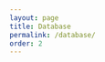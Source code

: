 ```yaml
---
layout: page
title: Database
permalink: /database/
order: 2
---
```


<head>
    <style type="text/css">
        h3 span {
            font-size: 36px;
        }
        .button-default{
          height: 30px;
          width: 30px;
          float: center;
          border: white;
          border-radius: 8px;
          margin: 3px;
          margin-bottom: 30px;
        }
        .search-box{
          width: 70%;
          float: left;
          padding: 10px;
          margin-bottom: 20px;
        }

        .filter-box{
          width: 25%;
          float: right;
          padding: 10px;
          margin-bottom: 20px;
          background-color: WhiteSmoke;
        }

    </style>
</head>
<body class="mt32">
    <div>
      <h3>
      <input type="text" id="seInput" class="search-box" onkeyup="myFunction(category.value)" placeholder="Search">
      </h3>

      <select name="category" id="category" class="filter-box">
        <option value="1">Author</option>
        <option value="3">Title</option>
      </select>
    </div>

    <div>
      <button type="button" class = "button-default"
      onclick="input('â')">â</button>
      <button type="button" class = "button-default"
      onclick="input('ç')">ç</button>
      <button type="button" class = "button-default"
      onclick="input('ğ')">ğ</button>
      <button type="button" class = "button-default"
      onclick="input('ı')">ı</button>  
      <button type="button" class = "button-default"
      onclick="input('İ')">İ</button>
      <button type="button" class = "button-default"
      onclick="input('î')">î</button>
      <button type="button" class = "button-default"
      onclick="input('ö')">ö</button>
      <button type="button" class = "button-default"
      onclick="input('ş')">ş</button>
      <button type="button" class = "button-default"
      onclick="input('ü')">ü</button>
      <button type="button" class = "button-default"
      onclick="input('û')">û</button>
      </div>
        <script>
          function input(e){
            var seInput = document.getElementById("seInput");
            seInput.value = seInput.value + e;
            document.getElementById("seInput").focus();
          }
        </script>


  <table id="myTable">
  {% for row in site.data.database-august %}
    {% tablerow pair in row limit: 6 %}
      {{ pair[1] }}
   {% endtablerow %}
  {% endfor %}
  </table>



<!-- source : https://www.w3schools.com/howto/tryit.asp?filename=tryhow_js_filter_table -->
 <script>
 function myFunction(val) {
   var input, filter, table, tr, td, i, txtValue;
   input = document.getElementById("seInput");
   filter = input.value.toUpperCase();
   table = document.getElementById("myTable");
   tr = table.getElementsByTagName("tr");
   for (i = 0; i < tr.length; i++) {
     td = tr[i].getElementsByTagName("td")[val];
     if (td) {
       txtValue = td.textContent || td.innerText;
       if (txtValue.toUpperCase().indexOf(filter) > -1) {
         tr[i].style.display = "";
       } else {
         tr[i].style.display = "none";
       }
     }       
   }
 }
 </script>
